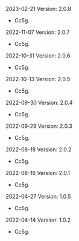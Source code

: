 2023-02-21 Version: 2.0.8
- Cc5g.

2022-11-07 Version: 2.0.7
- Cc5g.

2022-10-31 Version: 2.0.6
- Cc5g.

2022-10-13 Version: 2.0.5
- Cc5g.

2022-09-30 Version: 2.0.4
- Cc5g.

2022-09-29 Version: 2.0.3
- Cc5g.

2022-08-18 Version: 2.0.2
- Cc5g.

2022-08-16 Version: 2.0.1
- Cc5g.

2022-04-27 Version: 1.0.5
- Cc5g.

2022-04-14 Version: 1.0.2
- Cc5g.

